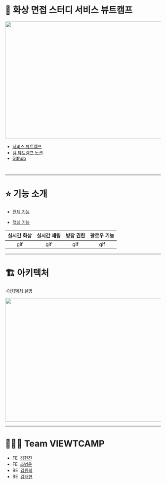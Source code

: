 # 👥 화상 면접 스터디 서비스 뷰트캠프 

<img src = "https://user-images.githubusercontent.com/101050600/170824404-8f76107c-9169-49c9-90ca-3a16bc4fb407.png" width="700px" height="380px">


- [서비스 뷰트캠프](https://www.viewtcamp.com)
- [팀 뷰트캠프 노션](https://www.notion.so/viewtcamp/91f8238a76ab4d8790223c88a79e7e13)
- [Github](https://github.com/VIEWT-CAMP)
</br>

---

# ⭐️ 기능 소개

- [전체 기능](https://github.com/VIEWT-CAMP/.github/wiki/%EC%A0%84%EC%B2%B4-%EA%B8%B0%EB%8A%A5-%EC%86%8C%EA%B0%9C) 
 
- [핵심 기능](https://github.com/VIEWT-CAMP/.github/wiki/%ED%95%B5%EC%8B%AC-%EA%B8%B0%EB%8A%A5-%EC%86%8C%EA%B0%9C)  

|**실시간 화상**|**실시간 채팅**|**방장 권한**|**팔로우 기능**|
|:---:|:---:|:---:|:---:|
|gif|gif|gif|gif|   

---
# 🏗 아키텍처

-[아키텍처 설명](https://github.com/VIEWT-CAMP/.github/wiki/%ED%94%84%EB%A1%9C%EC%A0%9D%ED%8A%B8-%EC%95%84%ED%82%A4%ED%85%8D%EC%B2%98)

<img src = "https://user-images.githubusercontent.com/101050600/170838024-f4100e72-0dc1-4441-8740-29a8b50cf186.png" width="700px" 
height="400px">



---

# 🧑🏻‍💻 Team VIEWTCAMP  

- FE &nbsp;[김현진](https://github.com/guswls1419) 
- FE &nbsp;[조병윤](https://github.com/chobyhh)
- BE &nbsp;[김원희](https://github.com/wonhee418)
- BE &nbsp;[김태현](https://github.com/taetoo)
